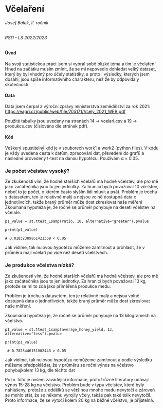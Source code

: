 # Včelaření

###### Josef Bálek, II. ročník
###### PSt1 - LS 2022/2023

#### Úvod
Na svoji statistickou práci jsem si vybral sobě blízké téma a tím je včelaření. Hned na začátku musím zmínit, že se mi nepovedlo dohledat velký dataset, který by byl vhodný pro účely statistiky, a proto i výsledky, kterých jsem dosáhl, jsou spíše informativního charakteru, než že by odpovídaly skutečnosti.

#### Data
Data jsem čerpal z výroční zprávy ministerstva zemědělství za rok 2021: https://eagri.cz/public/web/file/705171/Vcely_2021_WEB.pdf

Použité tabulky jsou uvedeny na stranách 14 -> vcelari.csv a 19 -> produkce.csv (číslováno dle stránek pdf).

#### Kód
Veškerý spustitelný kód je v souborech work1 a work2 (python files).
V kódu je vždy uvedena cesta k datům, zpracování dat, převedení do grafů a následně provedený t-test na danou hypotézu. Používám α = 0.05.

### Je počet včelstev vysoký?
Ze zkušenosti vím, že hodně starších včelařů má hodně včelstev, ale pro mě jako začátečníka jsou to jen jednotky. Za hranici bych považoval 10 včelstev, neboť to je počet, o kterém často slyším lidi mluvit a psát.
Problém je trochu s datasetem, ten je relativně malý a nejsou volně dostupná data o jednotlivcích, takže braný průměr může dost zkreslovat naše měření
Zkoumaná hypotéza je, že ročně se průměr pohybuje na deseti včelstev na včelaře.

`p1_value = st.ttest_1samp(ratio, 10, alternative="greater").pvalue`

`print(p1_value)`

`# 0.01832389861421368 < 0.05 `

Jak vidíme, tak nulovou hypotézu můžeme zamítnout a prohlásit, že v průměru mají včelaři po více než deseti včelstvech.

### Je produkce včelstva nízká?

Ze zkušenosti vím, že hodně starších včelařů má hodně včelstev, ale pro mě jako začátečníka jsou to jen jednotky. Za hranici bych považoval 13 kg, protože se mi to zdá jako přiměřená produkce medu. 

Problém je trochu s datasetem, ten je relativně malý a nejsou volně dostupná data o jednotlivcích, takže braný průměr může dost zkreslovat naše měření.

Zkoumaná hypotéza je, že ročně se průměr pohybuje na 13 kilogramech na včelstvo.

`p1_value = st.ttest_1samp(average_honey_yield, 13, alternative="less").pvalue`

`print(p1_value)`

` # 0.7823446151002443 > 0.05`

Jak vidíme, tak nulovou hypotézu nemůžeme zamítnout a podle výsledku můžeme předpokládat, že v průměru se roční výnos na včelstvo pohybujkolem 13 kg, dle těchto dat

Pozn. toto je ovšem zavádějící informace, protožrůzné literatury udávají výnos 15-28 kg na včelstvo. Problém bude v typu včelstev, které byly nahlášeny, protože z oddělků se většinou mnoho medu nevytočí a zároveň se mohlo stát, že se někomu vyrojily včely, takže pak také tolik nevytočil. Proto informace, že se vytočí kolem 20 kg na běžné včelstvo, je přijatelná.